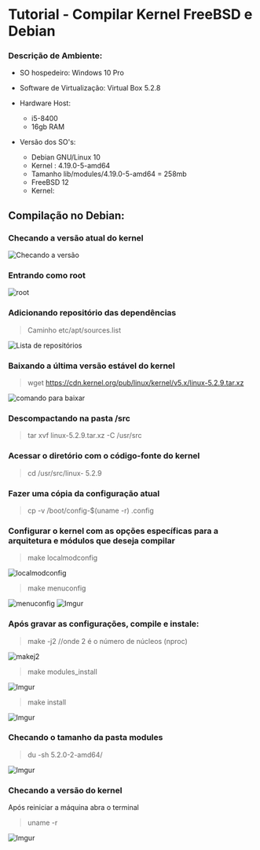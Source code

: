 # Tutorial - Compilar Kernel FreeBSD e Debian

### Descrição de Ambiente:
- SO hospedeiro: Windows 10 Pro
- Software de Virtualização: Virtual Box 5.2.8
- Hardware Host: 
      
    - i5-8400
    - 16gb RAM

- Versão dos SO's:
   - Debian GNU/Linux 10 
   - Kernel : 4.19.0-5-amd64
   - Tamanho lib/modules/4.19.0-5-amd64 = 258mb
   - FreeBSD   12
   - Kernel:


## **Compilação no Debian:**

### Checando a versão atual do kernel
![Checando a versão](https://i.imgur.com/ET65fG0.png)

### Entrando como root

![root](https://i.imgur.com/be4kyk3.png)

### Adicionando repositório das dependências

> Caminho etc/apt/sources.list

![Lista de repositórios](https://i.imgur.com/kr81MyK.png)

### Baixando a última versão estável do kernel

> wget https://cdn.kernel.org/pub/linux/kernel/v5.x/linux-5.2.9.tar.xz

![comando para baixar](https://i.imgur.com/vPiRySI.png)

### Descompactando na pasta /src

> tar xvf linux-5.2.9.tar.xz -C /usr/src

### Acessar o diretório com o código-fonte do kernel

> cd /usr/src/linux- 5.2.9

### Fazer uma cópia da configuração atual 

> cp -v /boot/config-$(uname -r) .config

### Configurar o kernel com as opções específicas para a arquitetura e módulos que deseja compilar

> make localmodconfig

![localmodconfig](https://i.imgur.com/LFOzyhf.png)

> make menuconfig

![menuconfig](https://i.imgur.com/kVA6NDp.png)
![Imgur](https://i.imgur.com/8pZNJq6.png)

###  Após gravar as configurações, compile e instale:

> make -j2 //onde 2 é o número de núcleos (nproc) 

![makej2](https://i.imgur.com/yDzsB1s.png)

> make modules_install

![Imgur](https://i.imgur.com/AMeFJqO.png)

> make install

![Imgur](https://i.imgur.com/fd8uKzy.png)

### Checando o tamanho da pasta modules

> du -sh 5.2.0-2-amd64/

![Imgur](https://i.imgur.com/Spefpec.png)

### Checando a versão do kernel

Após reiniciar a máquina abra o terminal

> uname -r

![Imgur](https://i.imgur.com/wTnn9S3.png)




